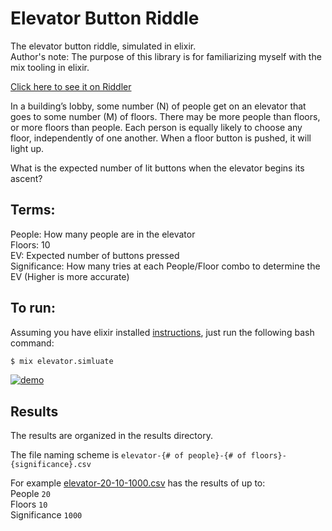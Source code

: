 # Elevator Button Riddle
The elevator button riddle, simulated in elixir.  
Author's note: The purpose of this library is for familiarizing myself with the mix tooling in elixir.

[Click here to see it on Riddler](https://fivethirtyeight.com/features/can-you-solve-this-elevator-button-puzzle/)

In a building’s lobby, some number (N) of people get on an elevator that goes to some number (M) of floors. There may be more people than floors, or more floors than people. Each person is equally likely to choose any floor, independently of one another. When a floor button is pushed, it will light up.

What is the expected number of lit buttons when the elevator begins its ascent?

## Terms:
People: How many people are in the elevator  
Floors: 10  
EV: Expected number of buttons pressed  
Significance: How many tries at each People/Floor combo to determine the EV (Higher is more accurate)  

## To run:
Assuming you have elixir installed [instructions](http://elixir-lang.org/install.html), just run the following bash command:

```bash
$ mix elevator.simluate
```
[![demo](https://cloud.githubusercontent.com/assets/4430436/17579892/af24cf12-5f4e-11e6-9f19-be9357d70f2c.gif)](https://asciinema.org/a/82147?autoplay=1)

## Results
The results are organized in the results directory.  

The file naming scheme is `elevator-{# of people}-{# of floors}-{significance}.csv`

For example [elevator-20-10-1000.csv](./results/elevator-20-10-1000.csv) has the results of up to:  
People `20`  
Floors `10`  
Significance `1000`  
